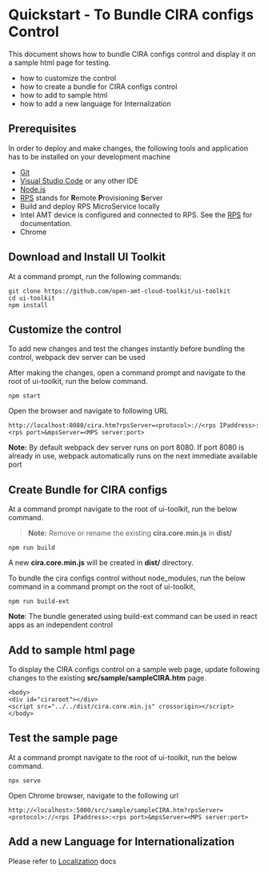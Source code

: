 # Quickstart - To Bundle CIRA configs Control  

This document shows how to bundle CIRA configs control and display it on a sample html page for testing.

  - how to customize the control
  - how to create a bundle for CIRA configs control
  - how to add to sample html
  - how to add a new language for Internalization 


## Prerequisites

In order to deploy and make changes, the following tools and application has to be installed on your development machine
-   [Git](https://git-scm.com/)
-   [Visual Studio Code](https://code.visualstudio.com/) or any other IDE 
-   [Node.js](https://nodejs.org/)
-   [RPS](https://github.com/open-amt-cloud-toolkit/rps) stands for **R**emote **P**rovisioning **S**erver
-   Build and deploy RPS MicroService locally
-	Intel AMT device is configured and connected to RPS. See the [RPS](https://github.com/open-amt-cloud-toolkit/rps) for documentation.
-   Chrome 

## Download and Install UI Toolkit

At a command prompt, run the following commands:
```
git clone https://github.com/open-amt-cloud-toolkit/ui-toolkit
cd ui-toolkit
npm install
```

## Customize the control

To add new changes and test the changes  instantly before bundling the control, webpack dev server can be used

After making  the changes, open a command prompt and navigate to the root of ui-toolkit, run the below command.

```
npm start
```

Open the browser and navigate to following URL

```
http://localhost:8080/cira.htm?rpsServer=<protocol>://<rps IPaddress>:<rps port>&mpsServer=<MPS server:port>
```

**Note:** By default webpack dev server runs on port 8080. If port 8080 is already in use, webpack automatically runs on  the next immediate available port

## Create Bundle for CIRA configs
At a command prompt navigate to the root of ui-toolkit, run the below command.
> **Note:** Remove or rename the existing **cira.core.min.js**  in **dist/**
```
npm run build
```
A new **cira.core.min.js** will be created in **dist/** directory.

To bundle the cira configs control without node_modules,  run the below command in a command prompt on the root of ui-toolkit,

```
npm run build-ext
```

**Note**: The bundle generated using build-ext command can be used in react apps as an independent control



## Add to sample html page

To display the CIRA configs control on a sample web page, update following changes to the existing **src/sample/sampleCIRA.htm** page.

```
<body>
<div id="ciraroot"></div>
<script src="../../dist/cira.core.min.js" crossorigin></script>
</body>
```

## Test the sample page
At a command prompt navigate to the root of ui-toolkit, run the below command.
```
npx serve
```
Open Chrome browser, navigate to the following url
```
http://<localhost>:5000/src/sample/sampleCIRA.htm?rpsServer=<protocol>://<rps IPaddress>:<rps port>&mpsServer=<MPS server:port>
```

## Add a new Language for Internationalization

 Please refer to [Localization](./localization.md) docs

